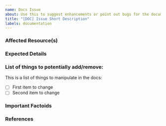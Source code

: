 ```yaml
---
name: Docs Issue
about: Use this to suggest enhancements or point out bugs for the documentation website.
title: "[DOC] Issue Short Description"
labels: documentation
---
```


<!-- Hi there,

Thank you for opening an issue. Please note that we try to keep the Databricks Provider issue tracker reserved for bug reports and feature requests. For general Terraform questions, please see: https://www.terraform.io/community.html.
This template is for both adding enhancement as well as pointing out issues with the provider documentation. -->

### Affected Resource(s)
<!-- Link to the page with issues and a screenshot/description of what section has an issue. Every doc page has anchor links for all the headings please post that here. -->

### Expected Details
<!-- What are you expecting from the section that has an issue. If the section is missing anything that should be expected please point that out. -->

### List of things to potentially add/remove:
This is a list of things to manipulate in the docs:
- [ ] First item to change
- [ ] Second item to change 

### Important Factoids
<!-- Any links to external documentation that may prove your case, i.e Databricks public docs or Terraform public docs. -->

### References
<!-- Are there any other GitHub issues (open or closed) or Pull Requests that should be linked here? For example:
- #158 -->
